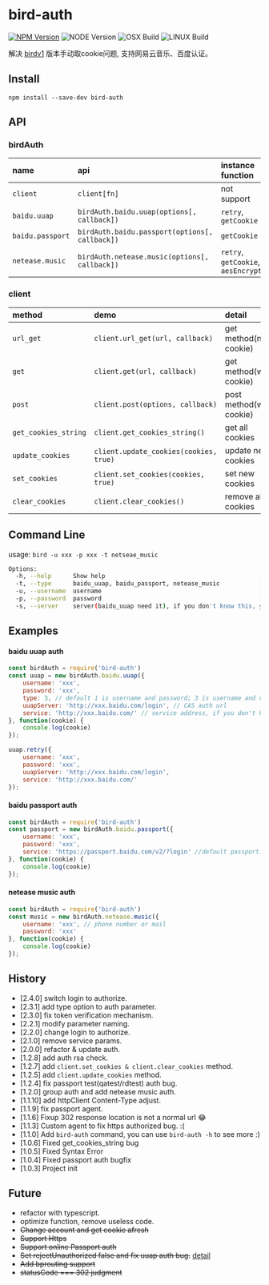 # bird-auth

[![NPM Version][npm-image]][npm-url]
![NODE Version][node-image]
![OSX Build][osx-image]
![LINUX Build][liunx-image]

解决 [birdv1](https://github.com/weger/bird) 版本手动取cookie问题, 支持网易云音乐、百度认证。

## Install

`npm install --save-dev bird-auth`

## API

### birdAuth

| name | api | instance function |
| :----- | :----- | :----- |
| `client` | `client[fn]` | not support |
| `baidu.uuap` | `birdAuth.baidu.uuap(options[, callback])` | `retry`, `getCookie` |
| `baidu.passport`| `birdAuth.baidu.passport(options[, callback])` | `getCookie` |
| `netease.music`| `birdAuth.netease.music(options[, callback])` | `retry`, `getCookie`, `aesEncrypt` |


### client

| method | demo | detail |
| :----- | :-- | :----- |
| `url_get` | `client.url_get(url, callback)` | get method(no cookie) |
| `get` | `client.get(url, callback)` | get method(with cookie) |
| `post` | `client.post(options, callback)` | post method(with cookie) |
| `get_cookies_string` | `client.get_cookies_string()` | get all cookies |
| `update_cookies` | `client.update_cookies(cookies, true)` | update new cookies |
| `set_cookies` | `client.set_cookies(cookies, true)` | set new cookies |
| `clear_cookies` | `client.clear_cookies()` | remove all cookies |


## Command Line

usage: `bird -u xxx -p xxx -t netseae_music`

```bash
Options:
  -h, --help      Show help                                           [boolean]
  -t, --type      baidu_uuap, baidu_passport, netease_music           [default: "baidu_uuap"]
  -u, --username  username                                            [required]
  -p, --password  password                                            [required]
  -s, --server    server(baidu_uuap need it), if you don't know this, you can logout you system and get url.
```

## Examples

#### baidu uuap auth

```javascript
const birdAuth = require('bird-auth')
const uuap = new birdAuth.baidu.uuap({
    username: 'xxx',
    password: 'xxx',
    type: 3, // default 1 is username and password; 3 is username and verification code.
    uuapServer: 'http://xxx.baidu.com/login', // CAS auth url 
    service: 'http://xxx.baidu.com/' // service address, if you don't know this url, you can logout you system, and get `service` parameters
}, function(cookie) {
    console.log(cookie)
});

uuap.retry({
    username: 'xxx',
    password: 'xxx',
    uuapServer: 'http://xxx.baidu.com/login',
    service: 'http://xxx.baidu.com/'
});
```

#### baidu passport auth

```javascript
const birdAuth = require('bird-auth')
const passport = new birdAuth.baidu.passport({
    username: 'xxx',
    password: 'xxx',
    service: 'https://passport.baidu.com/v2/?login' //default passport.baidu.com
}, function(cookie) {
    console.log(cookie)
});
```

#### netease music auth

```javascript
const birdAuth = require('bird-auth')
const music = new birdAuth.netease.music({
    username: 'xxx', // phone number or mail
    password: 'xxx'
}, function(cookie) {
    console.log(cookie)
});
```

## History

- [2.4.0] switch login to authorize.
- [2.3.1] add type option to auth parameter.
- [2.3.0] fix token verification mechanism.
- [2.2.1] modify parameter naming.
- [2.2.0] change login to authorize.
- [2.1.0] remove service params.
- [2.0.0] refactor & update auth.
- [1.2.8] add auth rsa check.
- [1.2.7] add `client.set_cookies & client.clear_cookies` method.
- [1.2.5] add `client.update_cookies` method.
- [1.2.4] fix passport test(qatest/rdtest) auth bug.
- [1.2.0] group auth and add netease music auth.
- [1.1.10] add httpClient Content-Type adjust.
- [1.1.9] fix passport agent.
- [1.1.6] Fixup 302 response location is not a normal url 😂
- [1.1.3] Custom agent to fix https authorized bug. :(
- [1.1.0] Add `bird-auth` command, you can use `bird-auth -h` to see more :)
- [1.0.6] Fixed get_cookies_string bug
- [1.0.5] Fixed Syntax Error
- [1.0.4] Fixed passport auth bugfix
- [1.0.3] Project init

[npm-image]: https://img.shields.io/badge/npm-v5.3.6-blue.svg
[npm-url]: https://npmjs.org/package/bird-auth
[node-image]: https://img.shields.io/badge/node-v10.0.0%2B-yellow.svg
[osx-image]: https://img.shields.io/badge/OSX-passing-brightgreen.svg
[liunx-image]: https://img.shields.io/badge/Liunx-passing-brightgreen.svg

## Future
- refactor with typescript.
- optimize function, remove useless code.
- <s>Change account and get cookie afresh</s>
- <s>Support Https</s>
- <s>Support online Passport auth</s>
- <s>Set rejectUnauthorized false and fix uuap auth bug.</s> [detail](http://stackoverflow.com/questions/20082893/unable-to-verify-leaf-signature)
- <s>Add bprouting support</s>
- <s>statusCode === 302 judgment</s>